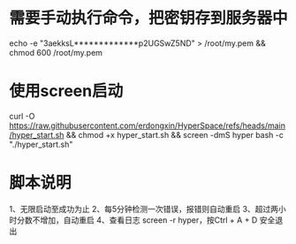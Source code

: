# 需要手动执行命令，把密钥存到服务器中
echo -e "3aekksL*************p2UGSwZ5ND" > /root/my.pem && chmod 600 /root/my.pem

# 使用screen启动
curl -O https://raw.githubusercontent.com/erdongxin/HyperSpace/refs/heads/main/hyper_start.sh && chmod +x hyper_start.sh && screen -dmS hyper bash -c "./hyper_start.sh"

# 脚本说明
1、无限启动至成功为止
2、每5分钟检测一次错误，报错则自动重启
3、超过两小时分数不增加，自动重启
4、查看日志 screen -r hyper，按Ctrl + A + D 安全退出

